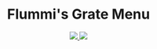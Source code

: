 <div align="center">
  <h1>Flummi's Grate Menu</h1>

  <a href="https://github.com/Flummidill/Flummis.Grate.Menu/compare/261869e...master">
    <img src="https://img.shields.io/badge/view-changelog-gray?style=for-the-badge&labelColor=lime"</img>
  </a>

  <a href="https://github.com/Flummidill/Flummis.Grate.Menu/releases">
    <img src="https://img.shields.io/github/downloads/Flummidill/Flummis.Grate.Menu/latest/total?style=for-the-badge&label=downloads&color=255%2C%20255%2C%20255"</img>
  </a>
</div>